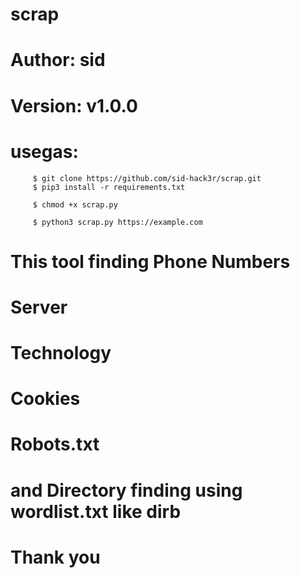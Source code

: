 # scrap 
# Author: sid 
# Version: v1.0.0

# usegas: 
         $ git clone https://github.com/sid-hack3r/scrap.git
         $ pip3 install -r requirements.txt
         
         $ chmod +x scrap.py

         $ python3 scrap.py https://example.com
         
# This tool finding Phone Numbers
# Server 
# Technology
# Cookies
# Robots.txt
# and Directory finding using wordlist.txt like dirb 
# Thank you
